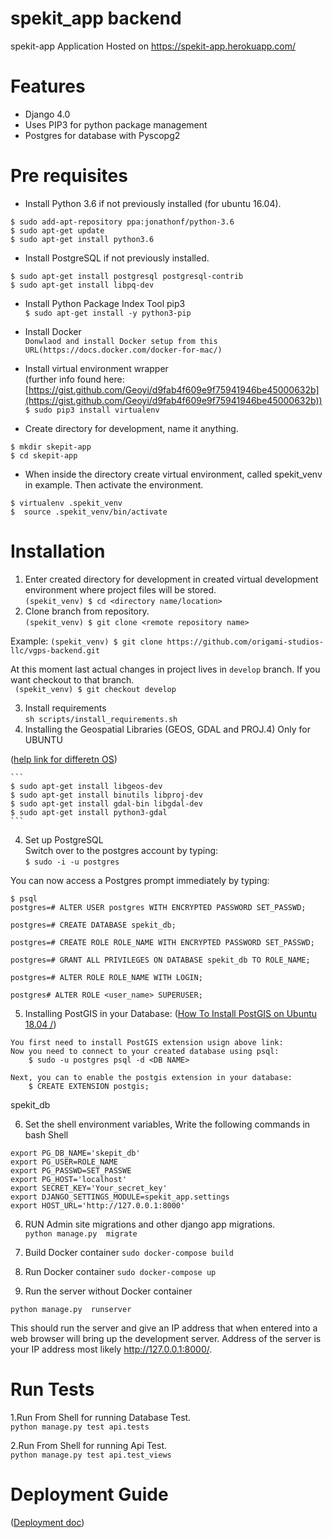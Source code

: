 # spekit_app backend
spekit-app Application Hosted on https://spekit-app.herokuapp.com/

# Features #
* Django 4.0
* Uses PIP3 for python package management
* Postgres for database with Pyscopg2

# Pre requisites #

* Install Python 3.6 if not previously installed (for ubuntu 16.04).  
```
$ sudo add-apt-repository ppa:jonathonf/python-3.6
$ sudo apt-get update
$ sudo apt-get install python3.6
```  

* Install PostgreSQL if not previously installed.  
```
$ sudo apt-get install postgresql postgresql-contrib
$ sudo apt-get install libpq-dev
```

* Install Python Package Index Tool pip3  
` $ sudo apt-get install -y python3-pip `  

* Install Docker  
` Donwlaod and install Docker setup from this URL(https://docs.docker.com/docker-for-mac/) `  

* Install virtual environment wrapper  
(further info found here: [https://gist.github.com/Geoyi/d9fab4f609e9f75941946be45000632b](https://gist.github.com/Geoyi/d9fab4f609e9f75941946be45000632b))
` $ sudo pip3 install virtualenv `  

* Create directory for development, name it anything.
```
$ mkdir skepit-app
$ cd skepit-app
```

* When inside the directory create virtual environment, called spekit_venv in example. Then activate the environment.  
```
$ virtualenv .spekit_venv
$  source .spekit_venv/bin/activate
```  
# Installation #

1. Enter created directory for development in created virtual development environment where project files will be stored.  
` (spekit_venv) $ cd <directory name/location> `
2. Clone branch from repository.  
` (spekit_venv) $ git clone <remote repository name> `

Example:
` (spekit_venv) $ git clone https://github.com/origami-studios-llc/vgps-backend.git `  

At this moment last actual changes in project lives in `develop` branch. If you want checkout to that branch.  
` (spekit_venv) $ git checkout develop`

3. Install requirements  
`sh scripts/install_requirements.sh`
4. Installing the Geospatial Libraries (GEOS, GDAL and PROJ.4) Only for UBUNTU
  
([help link for differetn OS](https://www.techiediaries.com/django-gis-geodjango/))

    ```
    $ sudo apt-get install libgeos-dev
    $ sudo apt-get install binutils libproj-dev
    $ sudo apt-get install gdal-bin libgdal-dev
    $ sudo apt-get install python3-gdal   
    ```


4. Set up PostgreSQL  
Switch over to the postgres account by typing:  
`$ sudo -i -u postgres`   

You can now access a Postgres prompt immediately by typing:  
```
$ psql  
postgres=# ALTER USER postgres WITH ENCRYPTED PASSWORD SET_PASSWD;

postgres=# CREATE DATABASE spekit_db;

postgres=# CREATE ROLE ROLE_NAME WITH ENCRYPTED PASSWORD SET_PASSWD;

postgres=# GRANT ALL PRIVILEGES ON DATABASE spekit_db TO ROLE_NAME;

postgres=# ALTER ROLE ROLE_NAME WITH LOGIN;

postgres# ALTER ROLE <user_name> SUPERUSER;
```  

5. Installing PostGIS in your Database:
([How To Install PostGIS on Ubuntu 18.04 /](https://computingforgeeks.com/how-to-install-postgis-on-ubuntu-debian/))
```
You first need to install PostGIS extension usign above link:
Now you need to connect to your created database using psql:
    $ sudo -u postgres psql -d <DB NAME>
    
Next, you can to enable the postgis extension in your database:
    $ CREATE EXTENSION postgis;
```

spekit_db

6. Set the shell environment variables, Write the following commands in bash Shell
```
export PG_DB_NAME='skepit_db'
export PG_USER=ROLE_NAME 
export PG_PASSWD=SET_PASSWE  
export PG_HOST='localhost'  
export SECRET_KEY='Your_secret_key'   
export DJANGO_SETTINGS_MODULE=spekit_app.settings
export HOST_URL='http://127.0.0.1:8000'
```


6. RUN Admin site migrations and other django app migrations.  
`python manage.py  migrate`

8. Build Docker container
`sudo docker-compose build` 

9. Run Docker container
`sudo docker-compose up` 

10. Run the server without Docker container

`python manage.py  runserver`

This should run the server and give an IP address that when entered into a 
web browser will bring up the development server. Address of the server is your IP address
most likely http://127.0.0.1:8000/.


# Run Tests #

1.Run From Shell for running Database Test.  
`python manage.py test api.tests`

2.Run From Shell for running Api Test.  
`python manage.py test api.test_views`

# Deployment Guide #  
([Deployment doc](https://docs.google.com/document/d/1HmrH7-W-wsok7pQ45xEnvM6vvX45w50Ef2GJLR1OTs0/edit))


